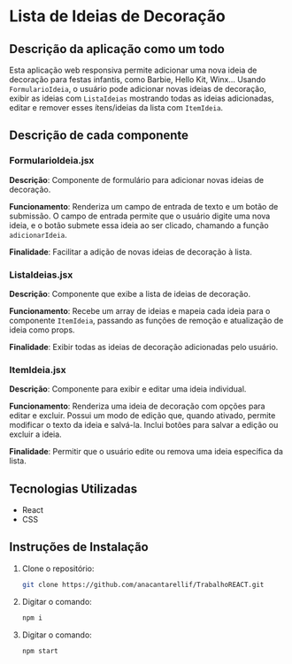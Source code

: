 # Lista de Ideias de Decoração

## Descrição da aplicação como um todo
Esta aplicação web responsiva permite adicionar uma nova ideia de decoração para festas infantis, como Barbie, Hello Kit, Winx... Usando `FormularioIdeia`, o usuário pode adicionar novas ideias de decoração, exibir as ideias com `ListaIdeias` mostrando todas as ideias adicionadas, editar e remover esses ítens/ideias da lista com `ItemIdeia`.



## Descrição de cada componente

### FormularioIdeia.jsx

**Descrição**: Componente de formulário para adicionar novas ideias de decoração.

**Funcionamento**: Renderiza um campo de entrada de texto e um botão de submissão. O campo de entrada permite que o usuário digite uma nova ideia, e o botão submete essa ideia ao ser clicado, chamando a função `adicionarIdeia`.

**Finalidade**: Facilitar a adição de novas ideias de decoração à lista.



### ListaIdeias.jsx

**Descrição**: Componente que exibe a lista de ideias de decoração.

**Funcionamento**: Recebe um array de ideias e mapeia cada ideia para o componente `ItemIdeia`, passando as funções de remoção e atualização de ideia como props.

**Finalidade**: Exibir todas as ideias de decoração adicionadas pelo usuário.



### ItemIdeia.jsx

**Descrição**: Componente para exibir e editar uma ideia individual.

**Funcionamento**: Renderiza uma ideia de decoração com opções para editar e excluir. Possui um modo de edição que, quando ativado, permite modificar o texto da ideia e salvá-la. Inclui botões para salvar a edição ou excluir a ideia.

**Finalidade**: Permitir que o usuário edite ou remova uma ideia específica da lista.



## Tecnologias Utilizadas
- React
- CSS

## Instruções de Instalação
1. Clone o repositório:
   ```bash
   git clone https://github.com/anacantarellif/TrabalhoREACT.git
   
2. Digitar o comando:
   ```bash
   npm i

3. Digitar o comando:
   ```bash
   npm start
